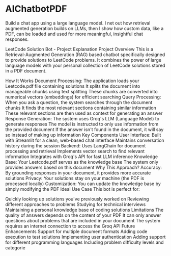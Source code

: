 # AIChatbotPDF
Build a chat app using a large language model. I net out how retrieval augmented generation builds on LLMs, then I show how custom data, like a PDF, can be loaded and used for more meaningful, insightful chat responses.

LeetCode Solution Bot - Project Explanation
Project Overview
This is a Retrieval-Augmented Generation (RAG) based chatbot specifically designed to provide solutions to LeetCode problems. It combines the power of large language models with your personal collection of LeetCode solutions stored in a PDF document.

How It Works
Document Processing:
The application loads your Leetcode.pdf file containing solutions
It splits the document into manageable chunks using text splitting
These chunks are converted into numerical vectors (embeddings) for efficient searching
Query Processing:
When you ask a question, the system searches through the document chunks
It finds the most relevant sections containing similar information
These relevant sections are then used as context for generating an answer
Response Generation:
The system uses Groq's LLM (Language Model) to generate responses
The model is instructed to only use information from the provided document
If the answer isn't found in the document, it will say so instead of making up information
Key Components
User Interface:
Built with Streamlit for a clean, web-based chat interface
Maintains conversation history during the session
Backend:
Uses LangChain for document processing and retrieval
Implements vector search to find relevant information
Integrates with Groq's API for fast LLM inference
Knowledge Base:
Your Leetcode.pdf serves as the knowledge base
The system only provides answers based on this document
Why This Approach?
Accuracy: By grounding responses in your document, it provides more accurate solutions
Privacy: Your solutions stay on your machine (the PDF is processed locally)
Customization: You can update the knowledge base by simply modifying the PDF
Ideal Use Case
This bot is perfect for:

Quickly looking up solutions you've previously worked on
Reviewing different approaches to problems
Studying for technical interviews
Maintaining a personal knowledge base of coding solutions
Limitations
The quality of answers depends on the content of your PDF
It can only answer questions about problems that are included in your document
The system requires an internet connection to access the Groq API
Future Enhancements
Support for multiple document formats
Adding code execution to test solutions
Implementing user authentication
Adding support for different programming languages
Including problem difficulty levels and categorie
